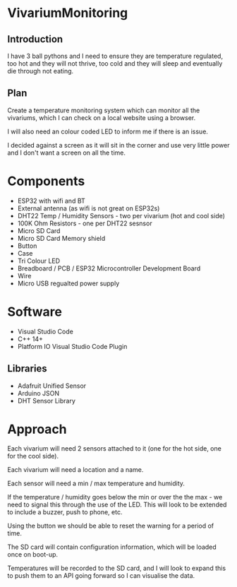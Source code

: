 # VivariumMonitoring

## Introduction

I have 3 ball pythons and I need to ensure they are temperature regulated, too hot and they will not thrive, too cold and they will sleep and eventually die through not eating.

## Plan
Create a temperature monitoring system which can monitor all the vivariums, which I can check on a local website using a browser.

I will also need an colour coded LED to inform me if there is an issue.

I decided against a screen as it will sit in the corner and use very little power and I don't want a screen on all the time.

# Components
- ESP32 with wifi and BT
- External antenna (as wifi is not great on ESP32s)
- DHT22 Temp / Humidity Sensors - two per vivarium (hot and cool side)
- 100K Ohm Resistors - one per DHT22 sesnsor
- Micro SD Card
- Micro SD Card Memory shield
- Button
- Case
- Tri Colour LED
- Breadboard / PCB / ESP32 Microcontroller Development Board
- Wire
- Micro USB regualted power supply

# Software
- Visual Studio Code
- C++ 14+
- Platform IO Visual Studio Code Plugin

## Libraries
- Adafruit Unified Sensor
- Arduino JSON
- DHT Sensor Library

# Approach
Each vivarium will need 2 sensors attached to it (one for the hot side, one for the cool side).

Each vivarium will need a location and a name.

Each sensor will need a min / max temperature and humidity.

If the temperature / humidity goes below the min or over the the max - we need to signal this through the use of the LED. This will look to be extended to include a buzzer, push to phone, etc.

Using the button we should be able to reset the warning for a period of time.

The SD card will contain configuration information, which will be loaded once on boot-up.

Temperatures will be recorded to the SD card, and I will look to expand this to push them to an API going forward so I can visualise the data.

